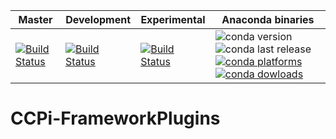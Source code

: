 
| Master | Development | Experimental | Anaconda binaries |
|--------|-------------|--------------|-------------------|
| [![Build Status](https://anvil.softeng-support.ac.uk/jenkins/buildStatus/icon?job=CILsingle/CCPi-FrameworkPlugins)](https://anvil.softeng-support.ac.uk/jenkins/job/CILsingle/job/CCPi-FrameworkPlugins/) | [![Build Status](https://anvil.softeng-support.ac.uk/jenkins/buildStatus/icon?job=CILsingle/CCPi-FrameworkPlugins-dev)](https://anvil.softeng-support.ac.uk/jenkins/job/CILsingle/job/CCPi-FrameworkPlugins-dev/) |[![Build Status](https://anvil.softeng-support.ac.uk/jenkins/buildStatus/icon?job=CILsingle/CCPi-FrameworkPlugins-Experimental)](https://anvil.softeng-support.ac.uk/jenkins/job/CILsingle/job/CCPi-FrameworkPlugins-Experimental/) | ![conda version](https://anaconda.org/ccpi/ccpi-plugins/badges/version.svg) ![conda last release](https://anaconda.org/ccpi/ccpi-plugins/badges/latest_release_date.svg) [![conda platforms](https://anaconda.org/ccpi/ccpi-plugins/badges/platforms.svg) ![conda dowloads](https://anaconda.org/ccpi/ccpi-plugins/badges/downloads.svg)](https://anaconda.org/ccpi/ccpi-plugins) |


# CCPi-FrameworkPlugins
